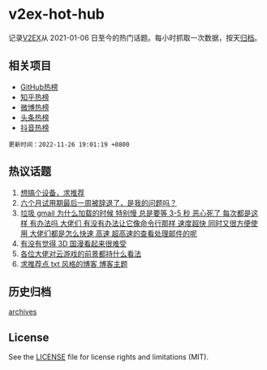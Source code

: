 # v2ex-hot-hub

 记录[V2EX](https://www.v2ex.com/)从 2021-01-06 日至今的热门话题。每小时抓取一次数据，按天[归档](archives)。
 
 ## 相关项目

- [GitHub热榜](https://github.com/lonnyzhang423/github-hot-hub)
- [知乎热榜](https://github.com/lonnyzhang423/zhihu-hot-hub)
- [微博热榜](https://github.com/lonnyzhang423/weibo-hot-hub)
- [头条热榜](https://github.com/lonnyzhang423/toutiao-hot-hub)
- [抖音热榜](https://github.com/lonnyzhang423/douyin-hot-hub)


 `更新时间：2022-11-26 19:01:19 +0800`

## 热议话题

1. [想搞个设备，求推荐](https://www.v2ex.com/t/898042)
1. [六个月试用期最后一周被辞退了，是我的问题吗？](https://www.v2ex.com/t/897986)
1. [垃圾 gmail 为什么加载的时候 特别慢 总是要等 3-5 秒 恶心死了 每次都是这样 有办法吗 大佬们 有没有办法让它像命令行那样 速度超快 同时又很方便使用 大佬们都是怎么快速 高速 超高速的查看处理邮件的呢](https://www.v2ex.com/t/898092)
1. [有没有觉得 3D 国漫看起来很难受](https://www.v2ex.com/t/897989)
1. [各位大佬对云游戏的前景都持什么看法](https://www.v2ex.com/t/898074)
1. [求推荐点 txt 风格的博客 博客主题](https://www.v2ex.com/t/897963)

## 历史归档

[archives](archives)

## License

See the [LICENSE](LICENSE) file for license rights and limitations (MIT).
